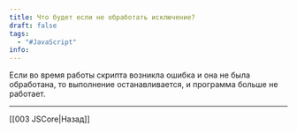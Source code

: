 ```yaml
---
title: Что будет если не обработать исключение?
draft: false
tags:
  - "#JavaScript"
info:
---
```

Если во время работы скрипта возникла ошибка и она не была обработана, то выполнение останавливается, и программа больше не работает.

---

[[003 JSCore|Назад]]